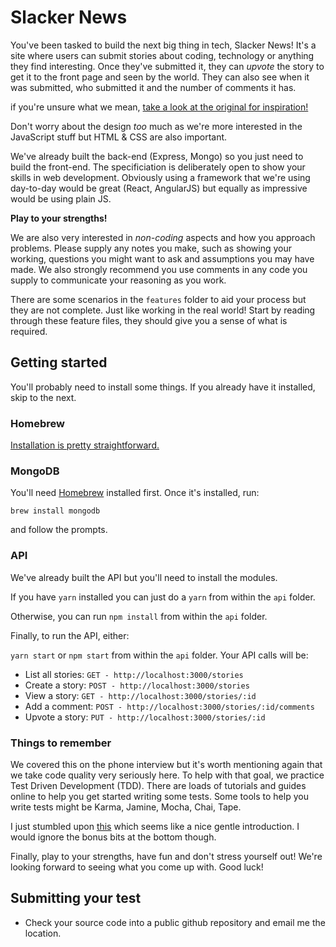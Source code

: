 # Slacker News

You've been tasked to build the next big thing in tech, Slacker News! It's a 
site where users can submit stories about coding, technology or anything they 
find interesting. Once they've submitted it, they can _upvote_ the story to 
get it to the front page and seen by the world. They can also see when it was 
submitted, who submitted it and the number of comments it has. 

if you're unsure what we mean, [take a look at the original for inspiration!](https://news.ycombinator.com/)

Don't worry about the design _too_ much as we're more interested in the 
JavaScript stuff but HTML & CSS are also important. 

We've already built the back-end (Express, Mongo) so you just need to build 
the front-end. The specificiation is deliberately open to show your skills in 
web development. Obviously using a framework that we're using day-to-day would 
be great (React, AngularJS) but equally as impressive would be using plain JS.

**Play to your strengths!**

We are also very interested in _non-coding_ aspects and how you approach
problems. Please supply any notes you make, such as showing your working,
questions you might want to ask and assumptions you may have made. We also
strongly recommend you use comments in any code you supply to communicate
your reasoning as you work.

There are some scenarios in the `features` folder to aid your process but they 
are not complete. Just like working in the real world! Start by reading through
these feature files, they should give you a sense of what is required.

## Getting started

You'll probably need to install some things. If you already have it installed, 
skip to the next.

### Homebrew

[Installation is pretty straightforward.](https://brew.sh/)

### MongoDB

You'll need [Homebrew](https://brew.sh/) installed first. Once it's installed, 
run:

`brew install mongodb`

and follow the prompts.

### API

We've already built the API but you'll need to install the modules. 

If you have `yarn` installed you can just do a `yarn` from within the `api`
folder.

Otherwise, you can run `npm install` from within the `api` folder.

Finally, to run the API, either:

`yarn start` or `npm start` from within the `api` folder. Your API calls will 
be: 

- List all stories: `GET - http://localhost:3000/stories`
- Create a story:   `POST - http://localhost:3000/stories`
- View a story:   `GET - http://localhost:3000/stories/:id`
- Add a comment: `POST - http://localhost:3000/stories/:id/comments`
- Upvote a story: `PUT - http://localhost:3000/stories/:id`

### Things to remember

We covered this on the phone interview but it's worth mentioning again that we 
take code quality very seriously here. To help with that goal, we practice 
Test Driven Development (TDD). There are loads of tutorials and guides online 
to help you get started writing some tests. Some tools to help you write tests 
might be Karma, Jamine, Mocha, Chai, Tape.

I just stumbled upon [this](https://github.com/dwyl/learn-tdd) which seems like 
a nice gentle introduction. I would ignore the bonus bits at the bottom though.

Finally, play to your strengths, have fun and don't stress yourself out! We're 
looking forward to seeing what you come up with. Good luck!

## Submitting your test

- Check your source code into a public github repository and email me the 
location.